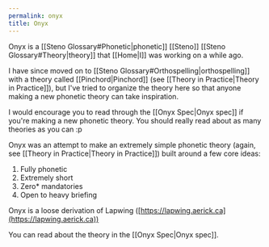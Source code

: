 ```yaml
---
permalink: onyx
title: Onyx
---
```


Onyx is a [[Steno Glossary#Phonetic|phonetic]] [[Steno]] [[Steno Glossary#Theory|theory]] that [[Home|I]] was working on a while ago.

I have since moved on to [[Steno Glossary#Orthospelling|orthospelling]] with a theory called [[Pinchord|Pinchord]] (see [[Theory in Practice|Theory in Practice]]), but I've tried to organize the theory here so that anyone making a new phonetic theory can take inspiration.

I would encourage you to read through the [[Onyx Spec|Onyx spec]] if you're making a new phonetic theory. You should really read about as many theories as you can :p

Onyx was an attempt to make an extremely simple phonetic theory (again, see [[Theory in Practice|Theory in Practice]]) built around a few core ideas:

1. Fully phonetic
2. Extremely short
3. Zero* mandatories
4. Open to heavy briefing

Onyx is a loose derivation of Lapwing ([https://lapwing.aerick.ca](https://lapwing.aerick.ca))

You can read about the theory in the [[Onyx Spec|Onyx spec]].
